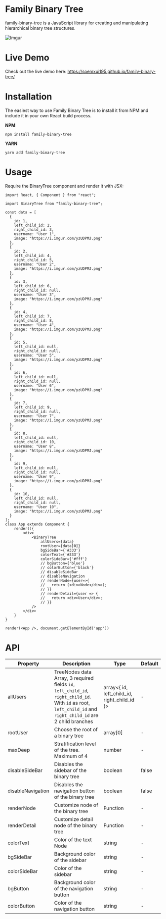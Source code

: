 # Family Binary Tree

family-binary-tree is a JavaScript library for creating and manipulating hierarchical binary tree structures.

![Imgur](https://i.imgur.com/SRJiZk2.png)

# Live Demo

Check out the live demo here: https://soemxui195.github.io/family-binary-tree/
# Installation

The easiest way to use Family Binary Tree is to install it from NPM and include it in your own React build process.

__NPM__
```
npm install family-binary-tree
```
__YARN__
```
yarn add family-binary-tree
```

# Usage

Require the BinaryTree component and render it with JSX:

```
import React, { Component } from "react";

import BinaryTree from "family-binary-tree";

const data = [
  {
    id: 1,
    left_child_id: 2,
    right_child_id: 3,
    username: "User 1",
    image: "https://i.imgur.com/yzUDPMJ.png"
  },
  {
    id: 2,
    left_child_id: 4,
    right_child_id: 5,
    username: "User 2",
    image: "https://i.imgur.com/yzUDPMJ.png"
  },
  {
    id: 3,
    left_child_id: 6,
    right_child_id: null,
    username: "User 3",
    image: "https://i.imgur.com/yzUDPMJ.png"
  },
  {
    id: 4,
    left_child_id: 7,
    right_child_id: 8,
    username: "User 4",
    image: "https://i.imgur.com/yzUDPMJ.png"
  },
  {
    id: 5,
    left_child_id: null,
    right_child_id: null,
    username: "User 5",
    image: "https://i.imgur.com/yzUDPMJ.png"
  },
  {
    id: 6,
    left_child_id: null,
    right_child_id: null,
    username: "User 6",
    image: "https://i.imgur.com/yzUDPMJ.png"
  },
  {
    id: 7,
    left_child_id: 9,
    right_child_id: null,
    username: "User 7",
    image: "https://i.imgur.com/yzUDPMJ.png"
  },
  {
    id: 8,
    left_child_id: null,
    right_child_id: 10,
    username: "User 8",
    image: "https://i.imgur.com/yzUDPMJ.png"
  },
  {
    id: 9,
    left_child_id: null,
    right_child_id: null,
    username: "User 9",
    image: "https://i.imgur.com/yzUDPMJ.png"
  },
  {
    id: 10,
    left_child_id: null,
    right_child_id: null,
    username: "User 10",
    image: "https://i.imgur.com/yzUDPMJ.png"
  }
];
class App extends Component {
    render(){
        <div>
            <BinaryTree
                allUsers={data}
                rootUser={data[0]}
                bgSideBar={'#333'}
                colorText={'#333'}
                colorSideBar={'#fff'}
                // bgButton={'blue'}
                // colorButton={'black'}
                // disableSideBar
                // disableNavigation
                // renderNode={user=>{
                //   return (<div>Node</div>);
                // }}
                // renderDetail={user => {
                //   return <div>User</div>;
                // }}
            />
        </div>
    }
}

render(<App />, document.getElementById('app'))
```

# API

| Property | Description | Type | Default |
| ------ | ----------- | ------| -------|
|  allUsers  | TreeNodes data Array, 3 required fields `id`, `left_child_id`, `right_child_id`. With `id` as root, `left_child_id` and `right_child_id` are 2 child branches  | array\<{ id, left_child_id, right_child_id }> | - |
| rootUser | Choose the root of a binary tree | array[0] | - |
| maxDeep | Stratification level of the tree. Maximum of 4 | number | - |
| disableSideBar | Disables the sidebar of the binary tree | boolean | false |
| disableNavigation | Disables the navigation button of the binary tree | boolean | false |
| renderNode | Customize node of the binary tree | Function | - |
| renderDetail | Customize detail node of the binary tree | Function | - |
| colorText | Color of the text Node | string | - |
| bgSideBar | Background color of the sidebar | string | - |
| colorSideBar | Color of the sidebar | string | - |
| bgButton | Background color of the navigation button | string | - |
| colorButton | Color of the navigation button | string | - |


